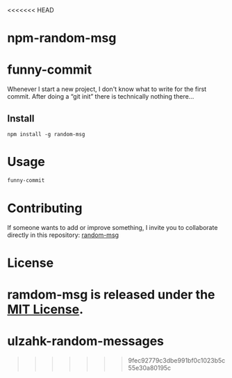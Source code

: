 <<<<<<< HEAD
# npm-random-msg
# funny-commit

Whenever I start a new project, I don't know what to write for the first commit. After doing a “git init” there is technically nothing there...

## Install

```npm
npm install -g random-msg
```

# Usage

```bash
funny-commit
```

# Contributing
If someone wants to add or improve something, I invite you to collaborate directly in this repository: [random-msg](https://github.com/gndx/funny-initial-git-commit/)

# License
ramdom-msg is released under the [MIT License](https://opensource.org/licenses/MIT).
=======
# ulzahk-random-messages
>>>>>>> 9fec92779c3dbe991bf0c1023b5c55e30a80195c
